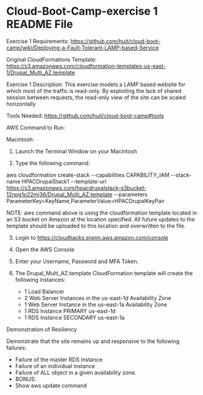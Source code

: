 Cloud-Boot-Camp-exercise 1 README File
=========================

Exercise 1 Requirements: https://github.com/huit/cloud-boot-camp/wiki/Deploying-a-Fault-Tolerant-LAMP-based-Service

Original CloudFormations Template: https://s3.amazonaws.com/cloudformation-templates-us-east-1/Drupal_Multi_AZ.template

Exercise 1 Description: This exercise models a LAMP based website for which most of the traffic is read-only. By exploiting the lack of shared session between requests, the read-only view of the site can be scaled horizontally

Tools Needed: https://github.com/huit/cloud-boot-camp#tools

AWS Command to Run:  

Macintosh:

1.  Launch the Terminal Window on your Macintosh

2.  Type the following command:

aws cloudformation create-stack --capabilities CAPABILITY_IAM --stack-name HPACDrupalStack1 --template-url https://s3.amazonaws.com/hpacdrupalstack-s3bucket-12npg1o22mj36/Drupal_Multi_AZ.template --parameters ParameterKey=KeyName,ParameterValue=HPACDrupalKeyPair

NOTE: aws command above is using the cloudformation template located in an S3 bucket on Amazon at the location specified.  All future updates to the template should be uploaded to this location and overwritten to the file.

3. Login to https://cloudhacks.signin.aws.amazon.com/console

4. Open the AWS Console

5. Enter your Username, Password and MFA Token.

6. The Drupal_Multi_AZ.template CloudFormation template will create the following instances:

   - 1 Load Balancer
   - 2 Web Server Instances in the us-east-1d Availability Zone
   - 1 Web Server Instance in the us-east-1a Availability Zone
   - 1 RDS Instance PRIMARY us-east-1d
   - 1 RDS Instance SECONDARY us-east-1a
   
Demonstration of Resiliency

Demonstrate that the site remains up and responsive to the following failures:
 * Failure of the master RDS instance
 * Failure of an individual instance
 * Failure of ALL object in a given availability zone.
 * BONUS:
 * Show aws update command

